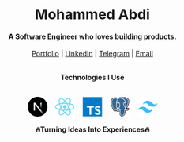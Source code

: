 <h1 align="center">Mohammed Abdi</h1>
<p align="center">
  <b>A Software Engineer who loves building products.</b><br/> <br/>
  <a href="https://mohammedabdi.xyz/" target="_blank">Portfolio</a> |
  <a href="https://www.linkedin.com/in/mohammed-abdi-tahir/" target="_blank">LinkedIn</a> |
  <a href="https://t.me/its_mamme" target="_blank">Telegram</a> |
  <a href="mailto:your.mohammedabdi.ta@gmail.com" target="_blank">Email</a>
  <br/><br/>
</p>

<div align="center">
<b>Technologies I Use</b><br/> <br/>
<p align="center">
  <img src="assets/framework/nextjs.svg" alt="next" height="40" width="40"/>
  &nbsp;&nbsp;

  <img src="assets/library/react.svg" alt="React" height="40" width="40"/>
  &nbsp;&nbsp;
  
 
  <img src="assets/language/typescript.svg" alt="TypeScript" height="40" width="40"/>
  &nbsp;&nbsp;

  <img src="assets/database/postgresql.svg" alt="postgreSQL" height="40" width="40"/>
  &nbsp;&nbsp;

  <img src="assets/framework/tailwindcss.svg" alt="tailwindcss" height="40" width="40"/>

</p>
  <b>🔥Turning Ideas Into Experiences🔥</b>
</div>
